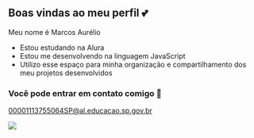## Boas vindas ao meu perfil 💕

Meu nome é Marcos Aurélio

- Estou estudando na Alura
- Estou me desenvolvendo na linguagem JavaScript
- Utilizo esse espaço para minha organização e compartilhamento dos meu projetos desenvolvidos

### Você pode entrar em contato comigo 📧

00001113755064SP@al.educacao.sp.gov.br

![](https://media.tenor.com/hv4cnWrP8xEAAAAi/staring-daniel-larusso.gif)
